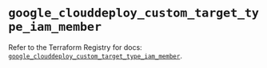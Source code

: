 # `google_clouddeploy_custom_target_type_iam_member`

Refer to the Terraform Registry for docs: [`google_clouddeploy_custom_target_type_iam_member`](https://registry.terraform.io/providers/hashicorp/google-beta/6.45.0/docs/resources/google_clouddeploy_custom_target_type_iam_member).
